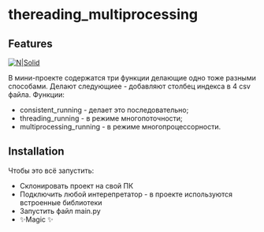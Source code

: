 # thereading_multiprocessing
## Features

[![N|Solid](https://cldup.com/dTxpPi9lDf.thumb.png)](https://nodesource.com/products/nsolid)


В мини-проекте содержатся три функции делающие одно тоже разными способами. Делают следующиее - добавляют столбец индекса в 4 csv файла.
Функции:
- consistent_running - делает это последовательно;
- threading_running - в режиме многопоточности;
- multiprocessing_running - в режиме многопроцессорности.


## Installation

Чтобы это всё запустить:

- Склонировать проект на свой ПК
- Подключить любой интерепретатор - в проекте используются встроенные библиотеки
- Запустить файл main.py
- ✨Magic ✨
